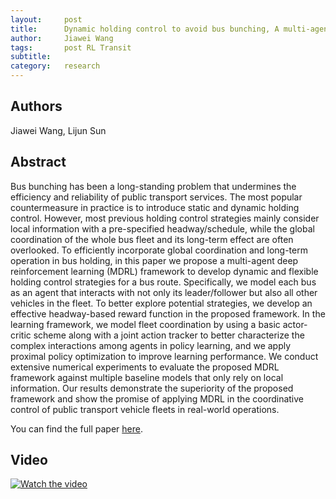 ```yaml
---
layout:     post
title:      Dynamic holding control to avoid bus bunching, A multi-agent deep reinforcement learning framework
author:     Jiawei Wang
tags: 		post RL Transit 
subtitle:  	
category:   research
---
```


## Authors
Jiawei Wang, Lijun Sun

## Abstract 

Bus bunching has been a long-standing problem that undermines the efficiency and reliability of public transport services. The most popular countermeasure in practice is to introduce static and dynamic holding control. However, most previous holding control strategies mainly consider local information with a pre-specified headway/schedule, while the global coordination of the whole bus fleet and its long-term effect are often overlooked. To efficiently incorporate global coordination and long-term operation in bus holding, in this paper we propose a multi-agent deep reinforcement learning (MDRL) framework to develop dynamic and flexible holding control strategies for a bus route. Specifically, we model each bus as an agent that interacts with not only its leader/follower but also all other vehicles in the fleet. To better explore potential strategies, we develop an effective headway-based reward function in the proposed framework. In the learning framework, we model fleet coordination by using a basic actor-critic scheme along with a joint action tracker to better characterize the complex interactions among agents in policy learning, and we apply proximal policy optimization to improve learning performance. We conduct extensive numerical experiments to evaluate the proposed MDRL framework against multiple baseline models that only rely on local information. Our results demonstrate the superiority of the proposed framework and show the promise of applying MDRL in the coordinative control of public transport vehicle fleets in real-world operations.

You can find the full paper [here](https://www.sciencedirect.com/science/article/pii/S0968090X20305763).

## Video
[![Watch the video](https://smart-transport.github.io/img/projects/bus_holding01.png)](https://youtu.be/TuScMyhkL9g)